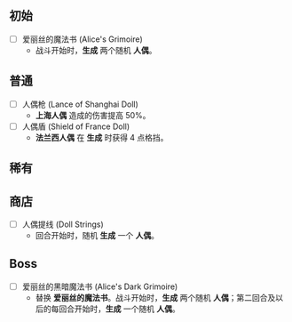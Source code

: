 
## 初始

- [ ] 爱丽丝的魔法书 (Alice's Grimoire)
    - 战斗开始时，**生成** 两个随机 **人偶**。

## 普通

- [ ] 人偶枪 (Lance of Shanghai Doll)
    - **上海人偶** 造成的伤害提高 50%。
- [ ] 人偶盾 (Shield of France Doll)
    - **法兰西人偶** 在 **生成** 时获得 4 点格挡。

## 稀有



## 商店

- [ ] 人偶提线 (Doll Strings)
    - 回合开始时，随机 **生成** 一个 **人偶**。

## Boss

- [ ] 爱丽丝的黑暗魔法书 (Alice's Dark Grimoire)
  - 替换 **爱丽丝的魔法书**。战斗开始时，**生成** 两个随机 **人偶**；第二回合及以后的每回合开始时，**生成** 一个随机 **人偶**。